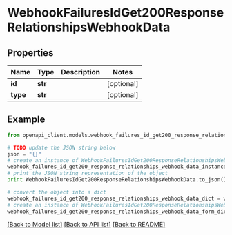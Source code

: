 # WebhookFailuresIdGet200ResponseRelationshipsWebhookData


## Properties
Name | Type | Description | Notes
------------ | ------------- | ------------- | -------------
**id** | **str** |  | [optional] 
**type** | **str** |  | [optional] 

## Example

```python
from openapi_client.models.webhook_failures_id_get200_response_relationships_webhook_data import WebhookFailuresIdGet200ResponseRelationshipsWebhookData

# TODO update the JSON string below
json = "{}"
# create an instance of WebhookFailuresIdGet200ResponseRelationshipsWebhookData from a JSON string
webhook_failures_id_get200_response_relationships_webhook_data_instance = WebhookFailuresIdGet200ResponseRelationshipsWebhookData.from_json(json)
# print the JSON string representation of the object
print WebhookFailuresIdGet200ResponseRelationshipsWebhookData.to_json()

# convert the object into a dict
webhook_failures_id_get200_response_relationships_webhook_data_dict = webhook_failures_id_get200_response_relationships_webhook_data_instance.to_dict()
# create an instance of WebhookFailuresIdGet200ResponseRelationshipsWebhookData from a dict
webhook_failures_id_get200_response_relationships_webhook_data_form_dict = webhook_failures_id_get200_response_relationships_webhook_data.from_dict(webhook_failures_id_get200_response_relationships_webhook_data_dict)
```
[[Back to Model list]](../README.md#documentation-for-models) [[Back to API list]](../README.md#documentation-for-api-endpoints) [[Back to README]](../README.md)


